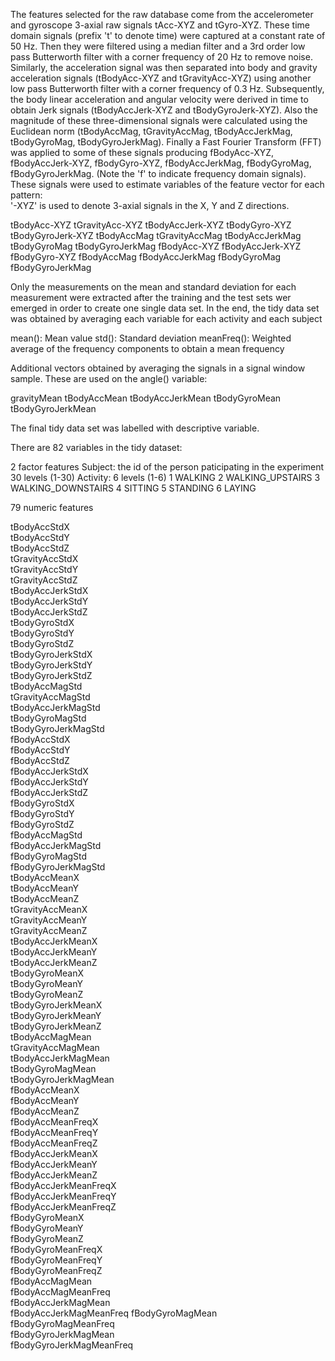 The features selected for the raw database come from the accelerometer and gyroscope 3-axial raw  signals 
tAcc-XYZ and tGyro-XYZ. These time domain signals (prefix 't' to denote time) were captured at a constant
rate of 50 Hz. Then they were filtered using a median filter and a  3rd order low pass Butterworth filter 
with a corner frequency of 20 Hz to remove noise. Similarly, the  acceleration  signal was then separated 
into body and gravity acceleration signals (tBodyAcc-XYZ and  tGravityAcc-XYZ)  using  another  low  pass 
Butterworth filter with a corner frequency of 0.3 Hz. Subsequently,  the  body  linear  acceleration  and 
angular velocity were derived in time to obtain Jerk signals  (tBodyAccJerk-XYZ  and  tBodyGyroJerk-XYZ). 
Also  the  magnitude  of  these  three-dimensional  signals  were  calculated  using  the  Euclidean norm 
(tBodyAccMag, tGravityAccMag, tBodyAccJerkMag, tBodyGyroMag, tBodyGyroJerkMag). Finally  a  Fast  Fourier 
Transform  (FFT)  was  applied  to  some  of  these  signals  producing  fBodyAcc-XYZ,  fBodyAccJerk-XYZ, 
fBodyGyro-XYZ, fBodyAccJerkMag, fBodyGyroMag, fBodyGyroJerkMag. (Note  the  'f'  to  indicate  frequency 
domain signals). These signals were used to estimate variables of  the  feature  vector for each pattern:  
'-XYZ' is used to denote 3-axial signals in the X, Y and Z directions.

tBodyAcc-XYZ
tGravityAcc-XYZ
tBodyAccJerk-XYZ
tBodyGyro-XYZ
tBodyGyroJerk-XYZ
tBodyAccMag
tGravityAccMag
tBodyAccJerkMag
tBodyGyroMag
tBodyGyroJerkMag
fBodyAcc-XYZ
fBodyAccJerk-XYZ
fBodyGyro-XYZ
fBodyAccMag
fBodyAccJerkMag
fBodyGyroMag
fBodyGyroJerkMag
  
Only  the  measurements  on  the  mean  and  standard  deviation for  each  measurement  were  extracted
after the training and the test sets wer emerged in order to create one single data set. In the end, the
tidy data set was obtained by averaging each variable for each activity and each subject

mean(): Mean value
std(): Standard deviation
meanFreq(): Weighted average of the frequency components to obtain a mean frequency

Additional vectors obtained by averaging the signals in a signal window sample. These  are used  on  the 
angle() variable:

gravityMean
tBodyAccMean
tBodyAccJerkMean
tBodyGyroMean
tBodyGyroJerkMean

The final tidy data set was labelled with descriptive variable. 

There are 82 variables in the tidy dataset:

2 factor features
Subject: the id of the person paticipating in the experiment 30 levels (1-30) 
Activity: 6 levels (1-6)
1 WALKING
2 WALKING_UPSTAIRS
3 WALKING_DOWNSTAIRS
4 SITTING
5 STANDING
6 LAYING


79 numeric features

  tBodyAccStdX            
  tBodyAccStdY           
  tBodyAccStdZ           
  tGravityAccStdX         
  tGravityAccStdY         
  tGravityAccStdZ        
  tBodyAccJerkStdX        
  tBodyAccJerkStdY        
  tBodyAccJerkStdZ       
  tBodyGyroStdX          
  tBodyGyroStdY           
  tBodyGyroStdZ           
  tBodyGyroJerkStdX       
  tBodyGyroJerkStdY      
  tBodyGyroJerkStdZ      
  tBodyAccMagStd          
  tGravityAccMagStd      
  tBodyAccJerkMagStd      
  tBodyGyroMagStd         
  tBodyGyroJerkMagStd     
  fBodyAccStdX            
  fBodyAccStdY            
  fBodyAccStdZ          
  fBodyAccJerkStdX        
  fBodyAccJerkStdY        
  fBodyAccJerkStdZ        
  fBodyGyroStdX           
  fBodyGyroStdY           
  fBodyGyroStdZ          
  fBodyAccMagStd          
  fBodyAccJerkMagStd     
  fBodyGyroMagStd         
  fBodyGyroJerkMagStd     
  tBodyAccMeanX           
  tBodyAccMeanY           
  tBodyAccMeanZ           
  tGravityAccMeanX        
  tGravityAccMeanY        
  tGravityAccMeanZ        
  tBodyAccJerkMeanX       
  tBodyAccJerkMeanY       
  tBodyAccJerkMeanZ       
  tBodyGyroMeanX          
  tBodyGyroMeanY          
  tBodyGyroMeanZ         
  tBodyGyroJerkMeanX      
  tBodyGyroJerkMeanY      
  tBodyGyroJerkMeanZ      
  tBodyAccMagMean        
  tGravityAccMagMean      
  tBodyAccJerkMagMean     
  tBodyGyroMagMean        
  tBodyGyroJerkMagMean    
  fBodyAccMeanX           
  fBodyAccMeanY           
  fBodyAccMeanZ           
  fBodyAccMeanFreqX       
  fBodyAccMeanFreqY       
  fBodyAccMeanFreqZ       
  fBodyAccJerkMeanX       
  fBodyAccJerkMeanY       
  fBodyAccJerkMeanZ       
  fBodyAccJerkMeanFreqX   
  fBodyAccJerkMeanFreqY   
  fBodyAccJerkMeanFreqZ   
  fBodyGyroMeanX          
  fBodyGyroMeanY          
  fBodyGyroMeanZ          
  fBodyGyroMeanFreqX      
  fBodyGyroMeanFreqY      
  fBodyGyroMeanFreqZ      
  fBodyAccMagMean         
  fBodyAccMagMeanFreq     
  fBodyAccJerkMagMean     
  fBodyAccJerkMagMeanFreq 
  fBodyGyroMagMean       
  fBodyGyroMagMeanFreq    
  fBodyGyroJerkMagMean    
  fBodyGyroJerkMagMeanFreq



